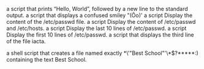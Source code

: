 a script that prints “Hello, World”, followed by a new line to the standard output.
a script that displays a confused smiley "(Ôo)'
a script Display the content of the /etc/passwd file.
a script Display the content of /etc/passwd and /etc/hosts.
a script Display the last 10 lines of /etc/passwd.
a script Display the first 10 lines of /etc/passwd.
a script that displays the third line of the file iacta.

a shell script that creates a file named exactly \*\\'"Best School"\'\\*$\?\*\*\*\*\*:) containing the text Best School.
